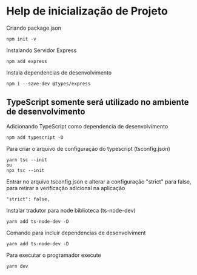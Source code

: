 # Help de inicialização de Projeto

Criando package.json
```
npm init -v
```

Instalando Servidor Express
```
npm add express
```

Instala dependencias de desenvolvimento
```
npm i --save-dev @types/express
```

## TypeScript somente será utilizado no ambiente de desenvolvimento

Adicionando TypeScript como dependencia de desenvolvimento 
```
npm add typescript -D
```

Para criar o arquivo de configuração do typescript (tsconfig.json)
```
yarn tsc --init
ou
npx tsc --init
```

Entrar no arquivo tsconfig.json e alterar a configuração "strict" para false, para retirar a verificação adicional na aplicação
```
"strict": false,  
```

Instalar tradutor para node biblioteca (ts-node-dev)
```
yarn add ts-node-dev -D
```

Comando para incluir dependencias de desenvolviment
```
yarn add ts-node-dev -D
```

Para executar o programador execute
```
yarn dev
``` 